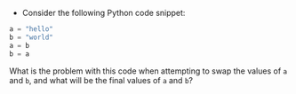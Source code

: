 - Consider the following Python code snippet:

```python
a = "hello"
b = "world"
a = b
b = a
```

What is the problem with this code when attempting to swap the values of `a` and `b`, and what will be the final values of `a` and `b`?